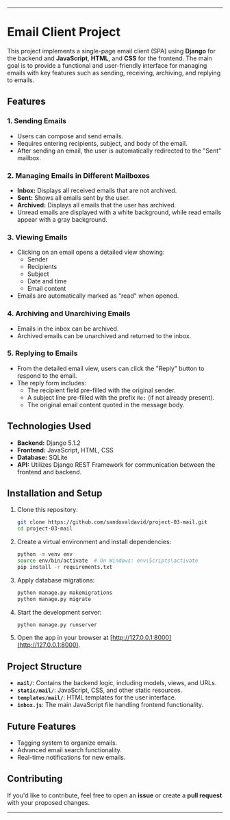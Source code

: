 
---
# Email Client Project

This project implements a single-page email client (SPA) using **Django** for the backend and **JavaScript**, **HTML**, and **CSS** for the frontend. The main goal is to provide a functional and user-friendly interface for managing emails with key features such as sending, receiving, archiving, and replying to emails.

## Features

### 1. Sending Emails
- Users can compose and send emails.
- Requires entering recipients, subject, and body of the email.
- After sending an email, the user is automatically redirected to the "Sent" mailbox.

### 2. Managing Emails in Different Mailboxes
- **Inbox:** Displays all received emails that are not archived.
- **Sent:** Shows all emails sent by the user.
- **Archived:** Displays all emails that the user has archived.
- Unread emails are displayed with a white background, while read emails appear with a gray background.

### 3. Viewing Emails
- Clicking on an email opens a detailed view showing:
  - Sender
  - Recipients
  - Subject
  - Date and time
  - Email content
- Emails are automatically marked as "read" when opened.

### 4. Archiving and Unarchiving Emails
- Emails in the inbox can be archived.
- Archived emails can be unarchived and returned to the inbox.

### 5. Replying to Emails
- From the detailed email view, users can click the "Reply" button to respond to the email.
- The reply form includes:
  - The recipient field pre-filled with the original sender.
  - A subject line pre-filled with the prefix `Re:` (if not already present).
  - The original email content quoted in the message body.

## Technologies Used

- **Backend:** Django 5.1.2
- **Frontend:** JavaScript, HTML, CSS
- **Database:** SQLite
- **API:** Utilizes Django REST Framework for communication between the frontend and backend.

## Installation and Setup

1. Clone this repository:
   ```bash
   git clone https://github.com/sandovaldavid/project-03-mail.git
   cd project-03-mail
   ```

2. Create a virtual environment and install dependencies:
   ```bash
   python -m venv env
   source env/bin/activate  # On Windows: env\Scripts\activate
   pip install -r requirements.txt
   ```

3. Apply database migrations:
   ```bash
   python manage.py makemigrations
   python manage.py migrate
   ```

4. Start the development server:
   ```bash
   python manage.py runserver
   ```

5. Open the app in your browser at [http://127.0.0.1:8000](http://127.0.0.1:8000).

## Project Structure

- **`mail/`**: Contains the backend logic, including models, views, and URLs.
- **`static/mail/`**: JavaScript, CSS, and other static resources.
- **`templates/mail/`**: HTML templates for the user interface.
- **`inbox.js`**: The main JavaScript file handling frontend functionality.

## Future Features
- Tagging system to organize emails.
- Advanced email search functionality.
- Real-time notifications for new emails.

## Contributing
If you'd like to contribute, feel free to open an **issue** or create a **pull request** with your proposed changes.

---
